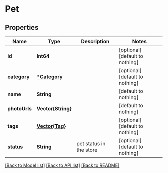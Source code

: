 # Pet


## Properties
Name | Type | Description | Notes
------------ | ------------- | ------------- | -------------
**id** | **Int64** |  | [optional] [default to nothing]
**category** | [***Category**](Category.md) |  | [optional] [default to nothing]
**name** | **String** |  | [default to nothing]
**photoUrls** | **Vector{String}** |  | [default to nothing]
**tags** | [**Vector{Tag}**](Tag.md) |  | [optional] [default to nothing]
**status** | **String** | pet status in the store | [optional] [default to nothing]


[[Back to Model list]](../README.md#models) [[Back to API list]](../README.md#api-endpoints) [[Back to README]](../README.md)


